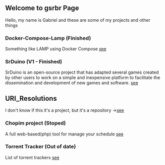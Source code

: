 ## Welcome to gsrbr Page

Hello, my name is Gabriel and these are some of my projects and other things

### Docker-Compose-Lamp (Finished)

Something like LAMP using Docker Compose [see](https://github.com/gsrbr/Docker-Compose-Lamp)

### SrDuino (V1 - Finished)

SrDuino is an open-source project that has adapted several games created by other users to work on a simple and inexpensive platform to facilitate the dissemination and development of new games and software. [see](https://github.com/gsrbr/SrDuino)

## URI_Resolutions

I don't know if this it's a project, but it's a repository ->[see](https://github.com/gsrbr/URI_Resolutions)

### Chopim project (Stoped)

A full web-based(php) tool for manage your schedule [see](https://github.com/gsrbr/Chopim)

### Torrent Tracker (Out of date)

List of torrent trackers [see](https://github.com/gsrbr/torrentTracker)
